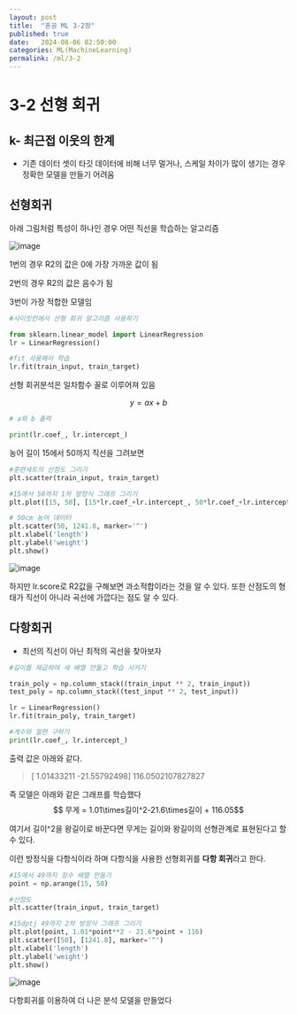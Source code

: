 ```yaml
---
layout: post
title:  "혼공 ML 3-2장"
published: true
date:   2024-08-06 02:50:00
categories: ML(MachineLearning)
permalink: /ml/3-2
---
```


# 3-2 선형 회귀

## k- 최근접 이웃의 한계
- 기존 데이터 셋이 타깃 데이터에 비해 너무 멀거나, 스케일 차이가 많이 생기는 경우 정확한 모델을 만들기 어려움

## 선형회귀

 아래 그림처럼 특성이 하나인 경우 어떤 직선을 학습하는 알고리즘   

![image](https://github.com/user-attachments/assets/7f9b6b3c-c2c2-460d-9d1e-24ee79cee660)   

1번의 경우 R2의 값은 0에 가장 가까운 값이 됨

2번의 경우 R2의 값은 음수가 됨

3번이 가장 적합한 모델임

```python
#사이킷런에서 선형 회귀 알고리즘 사용하기 

from sklearn.linear_model import LinearRegression
lr = LinearRegression()

#fit 사용해서 학습
lr.fit(train_input, train_target)
```

선형 회귀분석은 일차함수 꼴로 이루어져 있음

$$y= ax+b$$

```python
# a와 b 출력

print(lr.coef_, lr.intercept_)
```   

농어 길이 15에서 50까지 직선을 그려보면
``` python
#훈련세트의 산점도 그리기
plt.scatter(train_input, train_target)

#15에서 50까지 1차 방정식 그래프 그리기
plt.plot([15, 50], [15*lr.coef_+lr.intercept_, 50*lr.coef_+lr.intercept_])

# 50cm 농어 데이터
plt.scatter(50, 1241.8, marker='^')
plt.xlabel('length')
plt.ylabel('weight')
plt.show()
```

![image](https://github.com/user-attachments/assets/19c79bb1-1181-44d1-8ab2-6cd8a94ede94)


하지만 lr.score로 R2값을 구해보면 과소적합이라는 것을 알 수 있다. 또한 산점도의 형태가 직선이 아니라 곡선에 가깝다는 점도 알 수 있다.

## 다항회귀

- 최선의 직선이 아닌 최적의 곡선을 찾아보자

```python
#길이를 제곱하여 새 배열 만들고 학습 시키기

train_poly = np.column_stack((train_input ** 2, train_input))
test_poly = np.column_stack((test_input ** 2, test_input))

lr = LinearRegression()
lr.fit(train_poly, train_target)

#계수와 절편 구하기
print(lr.coef_, lr.intercept_)

```
출력 값은 아래와 같다.
 >[  1.01433211 -21.55792498] 116.0502107827827
 
즉 모델은 아래와 같은 그래프를 학습했다
$$
무게 = 1.01\times길이^2-21.6\times길이 + 116.05$$

여기서 길이^2을 왕길이로 바꾼다면 무게는 길이와 왕길이의 선형관계로 표현된다고 할 수 있다. 

이런 방정식을 다항식이라 하며 다항식을 사용한 선형회귀를 **다항 회귀**라고 한다.

```python
#15에서 49까지 정수 배열 만들기
point = np.arange(15, 50)

#산점도
plt.scatter(train_input, train_target)

#15dptj 49까지 2차 방정식 그래프 그리기
plt.plot(point, 1.01*point**2 - 21.6*point + 116)
plt.scatter([50], [1241.8], marker='^')
plt.xlabel('length')
plt.ylabel('weight')
plt.show()
```

![image](https://github.com/user-attachments/assets/22af6cbe-8aae-475e-8344-b951e99bb0c7)

다항회귀를 이용하여 더 나은 분석 모델을 만들었다








